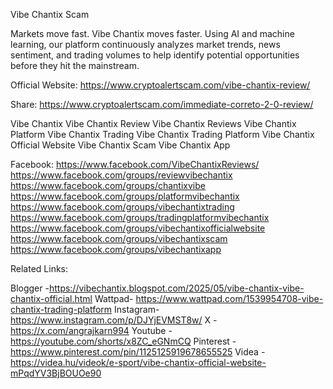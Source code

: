 Vibe Chantix Scam 

Markets move fast. Vibe Chantix moves faster. Using AI and machine learning, our platform continuously analyzes market trends, news sentiment, and trading volumes to help identify potential opportunities before they hit the mainstream.

Official Website:
https://www.cryptoalertscam.com/vibe-chantix-review/

Share:
https://www.cryptoalertscam.com/immediate-correto-2-0-review/


Vibe Chantix 
Vibe Chantix Review 
Vibe Chantix Reviews 
Vibe Chantix Platform 
Vibe Chantix Trading 
Vibe Chantix Trading Platform
Vibe Chantix Official Website 
Vibe Chantix Scam 
Vibe Chantix App 

Facebook:
https://www.facebook.com/VibeChantixReviews/
https://www.facebook.com/groups/reviewvibechantix
https://www.facebook.com/groups/chantixvibe
https://www.facebook.com/groups/platformvibechantix
https://www.facebook.com/groups/vibechantixtrading
https://www.facebook.com/groups/tradingplatformvibechantix
https://www.facebook.com/groups/vibechantixofficialwebsite
https://www.facebook.com/groups/vibechantixscam
https://www.facebook.com/groups/vibechantixapp

Related Links:

Blogger -https://vibechantix.blogspot.com/2025/05/vibe-chantix-vibe-chantix-official.html
Wattpad- https://www.wattpad.com/1539954708-vibe-chantix-trading-platform
Instagram-https://www.instagram.com/p/DJYjEVMST8w/
X -https://x.com/angrajkarn994
Youtube - https://youtube.com/shorts/x8ZC_eGNmCQ
Pinterest - https://www.pinterest.com/pin/1125125919678655525
Videa -https://videa.hu/videok/e-sport/vibe-chantix-official-website-mPqdYV3BjBOUOe90






